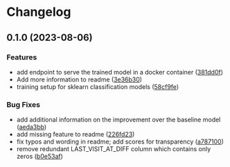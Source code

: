 # Changelog

## 0.1.0 (2023-08-06)


### Features

* add endpoint to serve the trained model in a docker container ([381dd0f](https://github.com/sgerloff/assignment-churn-prediction/commit/381dd0f707be8f55b6415ced9b4fd41074bc3656))
* Add more information to readme ([3e36b30](https://github.com/sgerloff/assignment-churn-prediction/commit/3e36b303ebefb26b1762ee90cf6b6aabd3eb0c55))
* training setup for sklearn classification models ([58cf9fe](https://github.com/sgerloff/assignment-churn-prediction/commit/58cf9fe1ee23a408874a0cc6db2445b2aba895ab))


### Bug Fixes

* add additional information on the improvement over the baseline model ([aeda3bb](https://github.com/sgerloff/assignment-churn-prediction/commit/aeda3bb840af57ebe4d7abc95dc18461e7ee46ac))
* add missing feature to readme ([226fd23](https://github.com/sgerloff/assignment-churn-prediction/commit/226fd2375375149b61d6ac088492aad3ac6da42d))
* fix typos and wording in readme; add scores for transparency ([a787100](https://github.com/sgerloff/assignment-churn-prediction/commit/a78710029af0e30d4196fe40803d3568cf858684))
* remove redundant LAST_VISIT_AT_DIFF column which contains only zeros ([b0e53af](https://github.com/sgerloff/assignment-churn-prediction/commit/b0e53af44207eae25a5dfb481c1022c9e0740dd0))
